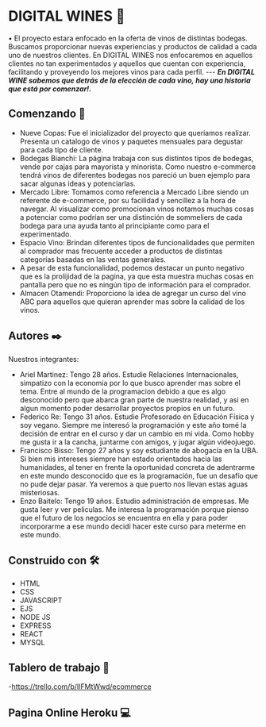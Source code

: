 # DIGITAL WINES 🍷

  • El proyecto estara enfocado en la oferta de vinos de distintas bodegas. Buscamos proporcionar nuevas experiencias y productos de calidad a cada uno de nuestros clientes. En DIGITAL WINES nos enfocaremos en aquellos clientes no tan experimentados y aquellos que cuentan con experiencia, facilitando y proveyendo los mejores vinos para cada perfil.  ---
  ***En DIGITAL WINE sabemos que detrás de la elección de cada vino, hay una historia que está por comenzar!.***
  
   ## Comenzando 🚀
    
   - Nueve Copas: Fue el inicializador del proyecto que queriamos realizar. Presenta un catalogo de vinos y paquetes mensuales para degustar para cada tipo de cliente.
   - Bodegas Bianchi: La página trabaja con sus distintos tipos de bodegas, vende por cajas para mayorista y minorista. Como nuestro e-commerce tendrá vinos de diferentes bodegas nos pareció un buen ejemplo para sacar algunas ideas y potenciarlas.
   - Mercado Libre: Tomamos como referencia a Mercado Libre siendo un referente de e-commerce, por su facilidad y sencillez a la hora de navegar.
     Al visualizar como promocionan vinos notamos muchas cosas a potenciar como podrían ser una distinción de sommeliers de cada bodega para una ayuda tanto al principiante como para el experimentado.
   - Espacio Vino: Brindan diferentes tipos de funcionalidades que permiten al comprador mas frecuente acceder a productos de distintas categorías basadas en las ventas generales.
   - A pesar de esta funcionalidad, podemos destacar un punto negativo que es la prolijidad de la pagina, ya que esta muestra muchas cosas en pantalla pero que no es ningún tipo de información para el comprador.
   - Almacen Otamendi: Proporciono la idea de agregar un curso del vino ABC para aquellos que quieran aprender mas sobre la calidad de los vinos.
    
   ## Autores ✒️
    
  Nuestros integrantes:

- Ariel Martinez: Tengo 28 años. Estudie Relaciones Internacionales, simpatizo con la economia por lo que busco aprender mas sobre el tema. Entre al mundo de la programacion debido a que es algo desconocido pero que abarca gran parte de nuestra realidad, y asi en algun momento poder desarrollar proyectos propios en un futuro.
- Federico Re: Tengo 31 años. Estudie Profesorado en Educación Física y soy vegano. Siempre me interesó la programación y este año tomé la decisión de entrar en el curso y dar un cambio en mi vida. Como hobby me gusta ir a la cancha, juntarme con amigos, y jugar algún videojuego.
- Francisco Bisso: Tengo 27 años y soy estudiante de abogacía en la UBA. Si bien mis intereses siempre han estado orientados hacia las humanidades, al tener en frente la oportunidad concreta de adentrarme en este mundo desconocido que es la programación, fue un desafío que no pude dejar pasar. Ya veremos a que puerto nos llevan estas aguas misteriosas.
- Enzo Baitelo: Tengo 19 años. Estudio administración de empresas. Me gusta leer y ver peliculas. Me interesa la programación porque pienso que el futuro de los negocios se encuentra en ella y para poder incorporarme a ese mundo decidi hacer este curso para meterme en este mundo.


 ## Construido con 🛠️
   
 - HTML
 - CSS
 - JAVASCRIPT
 - EJS
 - NODE JS
 - EXPRESS
 - REACT
 - MYSQL
 
 
 ## Tablero de trabajo 📌

  -https://trello.com/b/IlFMtWwd/ecommerce
  

 ## Pagina Online Heroku 💻
